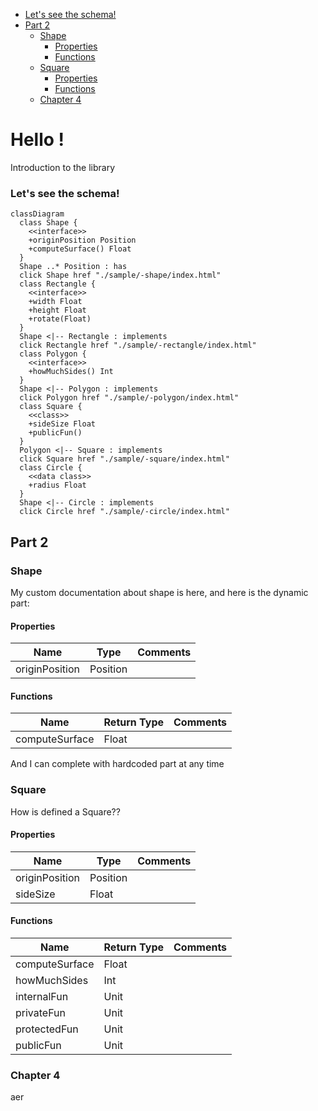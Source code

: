 <!--- TOC -->

  * [Let's see the schema!](#let's-see-the-schema)
* [Part 2](#part-2)
  * [Shape](#shape)
    * [Properties](#properties)
    * [Functions](#functions)
  * [Square](#square)
    * [Properties](#properties)
    * [Functions](#functions)
  * [Chapter 4](#chapter-4)

<!--- END -->
# Hello !

Introduction to the library

### Let's see the schema!

<!--$ INSERT build/generated/ksp/metadata/commonMain/resources/Shapes23.md -->
```mermaid
classDiagram
  class Shape {
    <<interface>>
    +originPosition Position
    +computeSurface() Float
  }
  Shape ..* Position : has
  click Shape href "./sample/-shape/index.html"
  class Rectangle {
    <<interface>>
    +width Float
    +height Float
    +rotate(Float) 
  }
  Shape <|-- Rectangle : implements
  click Rectangle href "./sample/-rectangle/index.html"
  class Polygon {
    <<interface>>
    +howMuchSides() Int
  }
  Shape <|-- Polygon : implements
  click Polygon href "./sample/-polygon/index.html"
  class Square {
    <<class>>
    +sideSize Float
    +publicFun() 
  }
  Polygon <|-- Square : implements
  click Square href "./sample/-square/index.html"
  class Circle {
    <<data class>>
    +radius Float
  }
  Shape <|-- Circle : implements
  click Circle href "./sample/-circle/index.html"

```

<!-- END $-->







## Part 2

### Shape

My custom documentation about shape is here, and here is the dynamic part:

<!--$ INSERT build/generated/ksp/metadata/commonMain/resources/table_Shape.md -->
#### Properties


| Name           | Type     | Comments |
|----------------|----------|----------|
| originPosition | Position |          |

#### Functions


| Name           | Return Type | Comments |
|----------------|-------------|----------|
| computeSurface | Float       |          |


<!-- END $-->

And I can complete with hardcoded part at any time


### Square

How is defined a Square??

<!--$ INSERT build/generated/ksp/metadata/commonMain/resources/table_Square.md -->
#### Properties


| Name           | Type     | Comments |
|----------------|----------|----------|
| originPosition | Position |          |
| sideSize       | Float    |          |

#### Functions


| Name           | Return Type | Comments |
|----------------|-------------|----------|
| computeSurface | Float       |          |
| howMuchSides   | Int         |          |
| internalFun    | Unit        |          |
| privateFun     | Unit        |          |
| protectedFun   | Unit        |          |
| publicFun      | Unit        |          |


<!-- END $-->




### Chapter 4

aer
